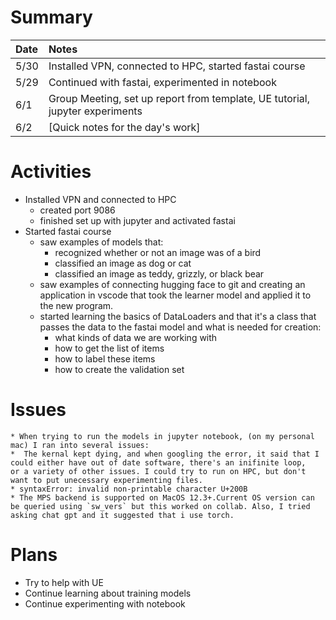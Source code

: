 # Summary

| Date   | Notes
| :----- | :-------------------------------
| 5/30 | Installed VPN, connected to HPC, started fastai course
| 5/29 | Continued with fastai, experimented in notebook
| 6/1  | Group Meeting, set up report from template, UE tutorial, jupyter experiments 
| 6/2 | [Quick notes for the day's work]


# Activities

* Installed VPN and connected to HPC
    * created port 9086
    * finished set up with jupyter and activated fastai
* Started fastai course 
    * saw examples of models that:
        * recognized whether or not an image was of a bird
        * classified an image as dog or cat 
        * classified an image as teddy, grizzly, or black bear 
    * saw examples of connecting hugging face to git and creating an application in vscode that took the learner model and applied it to the new program. 
    * started learning the basics of DataLoaders and that it's a class that passes the data to the fastai model and what is needed for creation: 
        * what kinds of data we are working with
        * how to get the list of items
        * how to label these items
        * how to create the validation set



# Issues

    * When trying to run the models in jupyter notebook, (on my personal mac) I ran into several issues: 
    *  The kernal kept dying, and when googling the error, it said that I could either have out of date software, there's an inifinite loop, 
    or a variety of other issues. I could try to run on HPC, but don't want to put unecessary experimenting files. 
    * syntaxError: invalid non-printable character U+200B
    * The MPS backend is supported on MacOS 12.3+.Current OS version can be queried using `sw_vers` but this worked on collab. Also, I tried asking chat gpt and it suggested that i use torch. 


# Plans

* Try to help with UE 
* Continue learning about training models
* Continue experimenting with notebook 